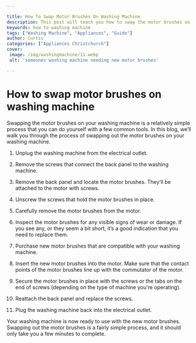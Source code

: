 ```yaml
---

title: How To Swap Motor Brushes On Washing Machine
description: This post will teach you how to swap the motor brushes on your washing machine. This is a simple process that you can do yourself with a few common tools.
keywords: how to washing machine
tags: ["Washing Machine", "Appliances", "Guide"]
author: Curtis
categories: ["Appliances Christchurch"]
cover: 
 image: /img/washingmachine/11.webp
 alt: 'someones washing machine needing new motor brushes'

---
```


# How to swap motor brushes on washing machine

Swapping the motor brushes on your washing machine is a relatively simple process that you can do yourself with a few common tools. In this blog, we’ll walk you through the process of swapping out the motor brushes on your washing machine.

1. Unplug the washing machine from the electrical outlet.

2. Remove the screws that connect the back panel to the washing machine.

3. Remove the back panel and locate the motor brushes. They’ll be attached to the motor with screws.

4. Unscrew the screws that hold the motor brushes in place.

5. Carefully remove the motor brushes from the motor.

6. Inspect the motor brushes for any visible signs of wear or damage. If you see any, or they seem a bit short, it’s a good indication that you need to replace them. 

7. Purchase new motor brushes that are compatible with your washing machine.

8. Insert the new motor brushes into the motor. Make sure that the contact points of the motor brushes line up with the commutator of the motor.

9. Secure the motor brushes in place with the screws or the tabs on the end of screws (depending on the type of machine you're operating).

10. Reattach the back panel and replace the screws.

11. Plug the washing machine back into the electrical outlet.

Your washing machine is now ready to use with the new motor brushes. Swapping out the motor brushes is a fairly simple process, and it should only take you a few minutes to complete.